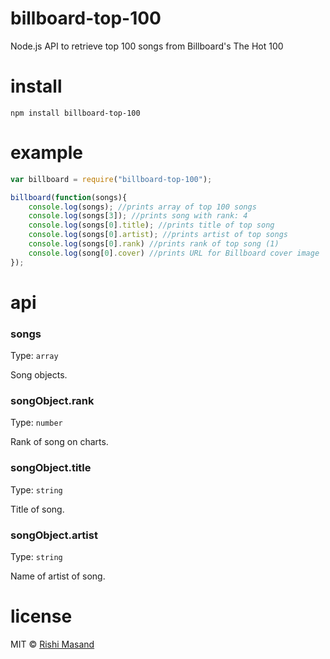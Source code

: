 # billboard-top-100
Node.js API to retrieve top 100 songs from Billboard's The Hot 100

# install

```
npm install billboard-top-100
```

# example

```js
var billboard = require("billboard-top-100");

billboard(function(songs){
	console.log(songs); //prints array of top 100 songs
	console.log(songs[3]); //prints song with rank: 4
	console.log(songs[0].title); //prints title of top song
	console.log(songs[0].artist); //prints artist of top songs
	console.log(songs[0].rank) //prints rank of top song (1)
	console.log(song[0].cover) //prints URL for Billboard cover image
});
```
# api

### songs

Type: `array`

Song objects.

### songObject.rank

Type: `number`

Rank of song on charts.

### songObject.title

Type: `string`

Title of song.

### songObject.artist

Type: `string`

Name of artist of song.

# license

MIT © [Rishi Masand](https://github.com/darthbatman)

